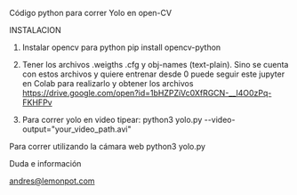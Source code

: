 Código python para correr Yolo en open-CV 

INSTALACION
1) Instalar opencv para python 
pip install opencv-python 

2) Tener los archivos .weigths .cfg y obj-names (text-plain). 
Sino se cuenta con estos archivos y quiere entrenar desde 0 
puede seguir este jupyter en Colab para realizarlo y obtener los archivos  
https://drive.google.com/open?id=1bHZPZiVc0XfRGCN-__l4O0zPq-FKHFPv 

3) Para correr yolo en video tipear:
python3 yolo.py --video-output="your_video_path.avi"

Para correr utilizando la cámara web 
python3 yolo.py

Duda e información

andres@lemonpot.com
